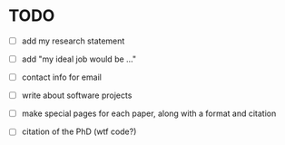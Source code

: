 # TODO

- [ ] add my research statement 
- [ ] add "my ideal job would be ..."
- [ ] contact info for email

- [ ] write about software projects 
- [ ] make special pages for each paper, along with a format and citation 
- [ ] citation of the PhD (wtf code?)
